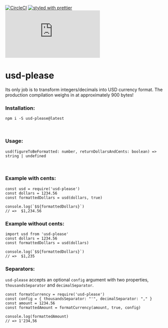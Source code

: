 [![CircleCI](https://circleci.com/gh/aervin/usd-please/tree/master.svg?style=shield)](https://circleci.com/gh/aervin/usd-please/tree/master)
[![styled with prettier](https://img.shields.io/badge/styled_with-prettier-ff69b4.svg)](https://github.com/prettier/prettier)
![minified](http://img.badgesize.io/aervin/usd-please/master/usd-please.js?label=minified)

# usd-please

Its only job is to transform integers/decimals into USD currency format. The production compilation weighs in at approximately 900 bytes!

### Installation:
```
npm i -S usd-please@latest
```
<br>


### Usage:
```
usd(figureToBeFormatted: number, returnDollarsAndCents: boolean) => string | undefined
```
<br>


### Example with cents:
```
const usd = require('usd-please')
const dollars = 1234.56
const formattedDollars = usd(dollars, true)

console.log(`$${formattedDollars}`)
// =>  $1,234.56
```

### Example without cents:
```
import usd from 'usd-please'
const dollars = 1234.56
const formattedDollars = usd(dollars)

console.log(`$${formattedDollars}`)
// =>  $1,235
```

### Separators:
`usd-please` accepts an optional `config` argument with two properties, `thousandsSeparator` and `decimalSeparator`.
```
const formatCurrency = require('usd-please')
const config = { thousandsSeparator: "'", decimalSeparator: "," }
const amount = 1234.56
const formattedAmount = formatCurrency(amount, true, config)

console.log(formattedAmount)
// => 1'234,56
```
